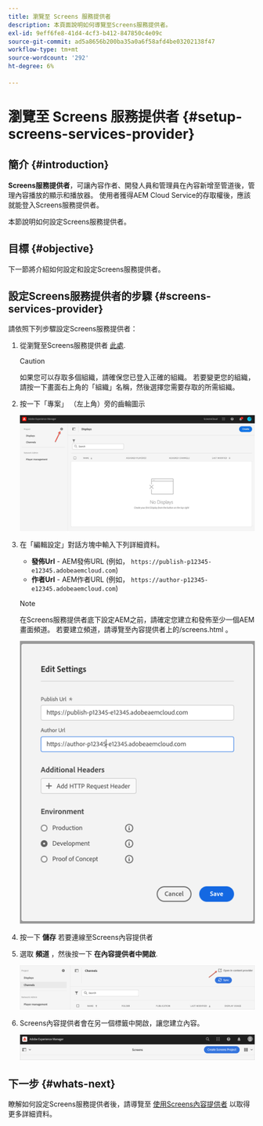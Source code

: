 ```yaml
---
title: 瀏覽至 Screens 服務提供者
description: 本頁面說明如何導覽至Screens服務提供者。
exl-id: 9eff6fe8-41d4-4cf3-b412-847850c4e09c
source-git-commit: ad5a8656b200ba35a0a6f58afd4be03202138f47
workflow-type: tm+mt
source-wordcount: '292'
ht-degree: 6%

---
```


# 瀏覽至 Screens 服務提供者 {#setup-screens-services-provider}

## 簡介 {#introduction}

**Screens服務提供者**，可讓內容作者、開發人員和管理員在內容新增至管道後，管理內容播放的顯示和播放器。 使用者獲得AEM Cloud Service的存取權後，應該就能登入Screens服務提供者。

本節說明如何設定Screens服務提供者。


## 目標 {#objective}

下一節將介紹如何設定和設定Screens服務提供者。

## 設定Screens服務提供者的步驟 {#screens-services-provider}

請依照下列步驟設定Screens服務提供者：

1. 從瀏覽至Screens服務提供者 [此處](https://experience.adobe.com/screens).

   >[!CAUTION]
   >如果您可以存取多個組織，請確保您已登入正確的組織。 若要變更您的組織，請按一下畫面右上角的「組織」名稱，然後選擇您需要存取的所需組織。

2. 按一下「專案」 （左上角）旁的齒輪圖示

   ![影像](/help/screens-cloud/assets/configure/configure-screens0.png)

3. 在「編輯設定」對話方塊中輸入下列詳細資料。
   * **發佈Url** - AEM發佈URL (例如， `https://publish-p12345-e12345.adobeaemcloud.com`)
   * **作者Url** - AEM作者URL (例如， `https://author-p12345-e12345.adobeaemcloud.com`)

   >[!NOTE]
   >在Screens服務提供者底下設定AEM之前，請確定您建立和發佈至少一個AEM畫面頻道。 若要建立頻道，請導覽至內容提供者上的/screens.html 。

   ![影像](/help/screens-cloud/assets/configure/configure-screens4.png)

4. 按一下 **儲存** 若要連線至Screens內容提供者

5. 選取 **頻道** ，然後按一下 **在內容提供者中開啟**.

   ![影像](/help/screens-cloud/assets/configure/configure-screens1.png)

6. Screens內容提供者會在另一個標籤中開啟，讓您建立內容。

   ![影像](/help/screens-cloud/assets/configure/configure-screens2.png)

## 下一步 {#whats-next}

瞭解如何設定Screens服務提供者後，請導覽至 [使用Screens內容提供者](https://experienceleague.adobe.com/docs/experience-manager-cloud-service/content/screens-as-cloud-service/configure-screens-cloud/using-screens-content-provider.html?lang=end#screens-content-provider) 以取得更多詳細資料。
